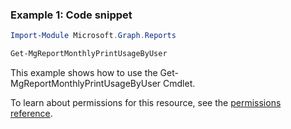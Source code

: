 ### Example 1: Code snippet

```powershellImport-Module Microsoft.Graph.Reports

Get-MgReportMonthlyPrintUsageByUser
```
This example shows how to use the Get-MgReportMonthlyPrintUsageByUser Cmdlet.
To learn about permissions for this resource, see the [permissions reference](/graph/permissions-reference).

